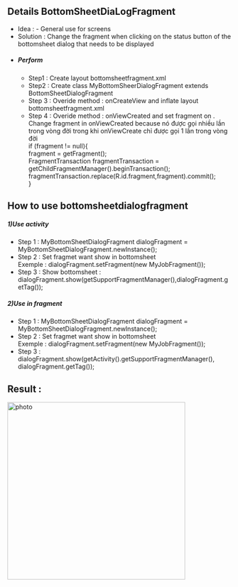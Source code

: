 <div>
  <h2>Details BottomSheetDiaLogFragment</h2>
  <ul>
    <li> Idea :  
     - General use for screens
    </li>
    <li>
      Solution : Change the fragment when clicking on the status button of the bottomsheet dialog that needs to be displayed
    </li>
    <li>
       <h5> Perform</h5>
        <div>
          <ul>
            <li>
              Step1 : Create layout bottomsheetfragment.xml
            </li>
            <li>
              Step2 : Create class MyBottomSheerDialogFragment extends BottomSheetDialogFragment
            </li>
            <li>
              Step 3 : 
              Overide method : onCreateView and inflate layout bottomsheetfragment.xml
            </li>
            <li>Step 4 : 
              Overide method  : onViewCreated and set fragment on . Change fragment in onViewCreated because nó được gọi nhiều lần trong vòng đời trong khi onViewCreate chỉ được gọi 1 lần trong vòng đời
              <div>
                 if (fragment != null){ <br>
                fragment = getFragment();<br>
                FragmentTransaction fragmentTransaction = getChildFragmentManager().beginTransaction();<br>
                fragmentTransaction.replace(R.id.fragment,fragment).commit();<br>
              }
              </div>
            </li>
          </ul>
        </div>
    </li>
  </ul>
</div>
<h2>How to use bottomsheetdialogfragment</h1>
<div>
  <h5>1)Use  activity</h5>
  <ul>
    <li>Step 1 : MyBottomSheetDialogFragment dialogFragment = MyBottomSheetDialogFragment.newInstance();</li>
    <li>Step 2 : Set fragmet want show in bottomsheet 
      <div>
        Exemple :  dialogFragment.setFragment(new MyJobFragment());
      </div>
    </li>
    <li>Step 3 : Show bottomsheet : dialogFragment.show(getSupportFragmentManager(),dialogFragment.getTag());</li>
  </ul>

  <h5>2)Use in fragment</h5>
  <ul>
    <li>Step 1 : MyBottomSheetDialogFragment dialogFragment = MyBottomSheetDialogFragment.newInstance();</li>
    <li>Step 2 : Set fragmet want show in bottomsheet 
      <div>
        Exemple :  dialogFragment.setFragment(new MyJobFragment());
      </div>
    </li>
    <li>Step 3 : dialogFragment.show(getActivity().getSupportFragmentManager(), dialogFragment.getTag());</li>
  </ul>
</div>

<div>
  <h2>Result : </h2>
  <img style="width:400px; height=500px;object-fit:contain" src="https://drive.google.com/file/d/1xWluv_G0jWedfrp3M5kcE3mWQvATOa5t/view?usp=sharing" alt="photo"/>
</div>
